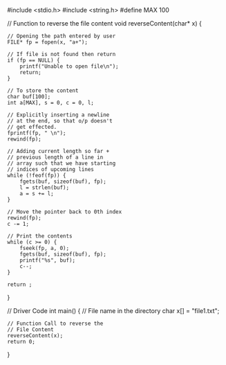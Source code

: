 #include <stdio.h>
#include <string.h>
#define MAX 100
  
// Function to reverse the file content
void reverseContent(char* x)
{
  
    // Opening the path entered by user
    FILE* fp = fopen(x, "a+");
  
    // If file is not found then return
    if (fp == NULL) {
        printf("Unable to open file\n");
        return;
    }
  
    // To store the content
    char buf[100];
    int a[MAX], s = 0, c = 0, l;
  
    // Explicitly inserting a newline
    // at the end, so that o/p doesn't
    // get effected.
    fprintf(fp, " \n");
    rewind(fp);
  
    // Adding current length so far +
    // previous length of a line in
    // array such that we have starting
    // indices of upcoming lines
    while (!feof(fp)) {
        fgets(buf, sizeof(buf), fp);
        l = strlen(buf);
        a = s += l;
    }
  
    // Move the pointer back to 0th index
    rewind(fp);
    c -= 1;
  
    // Print the contents
    while (c >= 0) {
        fseek(fp, a, 0);
        fgets(buf, sizeof(buf), fp);
        printf("%s", buf);
        c--;
    }
  
    return ;
}
  
// Driver Code
int main()
{
    // File name in the directory
    char x[] = "file1.txt";
  
    // Function Call to reverse the
    // File Content
    reverseContent(x);
    return 0;
}
